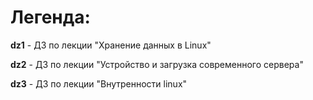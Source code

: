 # Легенда:

**dz1** - ДЗ по лекции "Хранение данных в Linux"

**dz2** - ДЗ по лекции "Устройство и загрузка современного сервера"

**dz3** - ДЗ по лекции "Внутренности linux"

